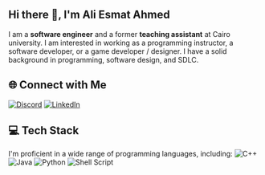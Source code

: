 ## Hi there 👋, I'm Ali Esmat Ahmed

I am a **software engineer** and a former **teaching assistant** at Cairo university. I am interested in working as a programming instructor, a software developer, or a game developer / designer. I have a solid background in programming, software design, and SDLC. 

## 🌐 Connect with Me
[![Discord](https://img.shields.io/badge/Discord-%237289DA.svg?style=for-the-badge&logo=discord&logoColor=white)](https://discordapp.com/users/755521731585900739)
[![LinkedIn](https://img.shields.io/badge/LinkedIn-%230077B5.svg?style=for-the-badge&logo=linkedin&logoColor=white)](www.linkedin.com/in/ali-esmat)

## 💻 Tech Stack
I'm proficient in a wide range of programming languages, including:
![C++](https://img.shields.io/badge/c++-%2300599C.svg?style=for-the-badge&logo=c%2B%2B&logoColor=white)
![Java](https://img.shields.io/badge/java-%23ED8B00.svg?style=for-the-badge&logo=openjdk&logoColor=white)
![Python](https://img.shields.io/badge/python-3670A0?style=for-the-badge&logo=python&logoColor=ffdd54)
![Shell Script](https://img.shields.io/badge/shell_script-%23121011.svg?style=for-the-badge&logo=gnu-bash&logoColor=white)
<!--
**Ali-Esmat/Ali-Esmat** is a ✨ _special_ ✨ repository because its `README.md` (this file) appears on your GitHub profile.

Here are some ideas to get you started:

- 🔭 I’m currently working on ...
- 🌱 I’m currently learning ...
- 👯 I’m looking to collaborate on ...
- 🤔 I’m looking for help with ...
- 💬 Ask me about ...
- 📫 How to reach me: ...
- 😄 Pronouns: ...
- ⚡ Fun fact: ...
-->
